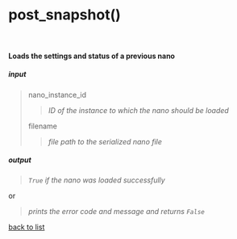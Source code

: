 # **post_snapshot()**
<br/>

#### Loads the settings and status of a previous nano
##### input
>nano_instance_id
>>*ID of the instance to which the nano should be loaded*   
>
>filename   
>>*file path to the serialized nano file*

##### output
>*`True` if the nano was loaded successfully*

or
>*prints the error code and message and returns `False`*

[back to list](../Index.md)
